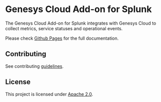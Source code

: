 # Genesys Cloud Add-on for Splunk
The Genesys Cloud Add-on for Splunk integrates with Genesys Cloud to collect metrics, service statuses and operational events.

Please check [Github Pages](https://expert-fortnight-4jpe3ro.pages.github.io/) for the full documentation.

## Contributing
See contributing [guidelines](CONTRIBUTING.md).

## License
This project is licensed under [Apache 2.0](package/LICENSES/LICENSE.txt).
